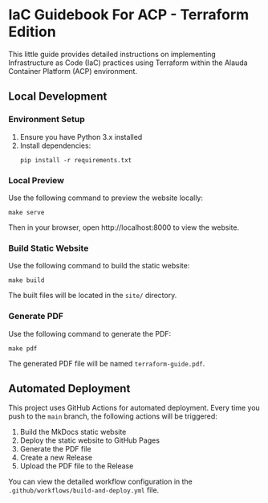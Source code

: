 # IaC Guidebook For ACP - Terraform Edition

This little guide provides detailed instructions on implementing Infrastructure as Code (IaC) practices using Terraform within the Alauda Container Platform (ACP) environment.

## Local Development

### Environment Setup

1. Ensure you have Python 3.x installed
2. Install dependencies:
   ```
   pip install -r requirements.txt
   ```

### Local Preview

Use the following command to preview the website locally:
```
make serve
```
Then in your browser, open http://localhost:8000 to view the website.

### Build Static Website

Use the following command to build the static website:
```
make build
```
The built files will be located in the `site/` directory.

### Generate PDF

Use the following command to generate the PDF:
```
make pdf
```
The generated PDF file will be named `terraform-guide.pdf`.

## Automated Deployment

This project uses GitHub Actions for automated deployment. Every time you push to the `main` branch, the following actions will be triggered:

1. Build the MkDocs static website
2. Deploy the static website to GitHub Pages
3. Generate the PDF file
4. Create a new Release
5. Upload the PDF file to the Release

You can view the detailed workflow configuration in the `.github/workflows/build-and-deploy.yml` file.
